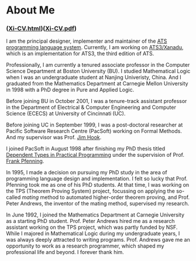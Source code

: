 # About Me
### ([Xi-CV.html](./Xi-CV.html))([Xi-CV.pdf](./Xi-CV.pdf))

I am the principal designer, implementer and maintainer of the [ATS
programming language system](http://www.ats-lang.org).  Currently, I
am working on [ATS3/Xanadu](https://github.com/githwxi/ATS-Xanadu),
which is an implementation for ATS3, the third edition of ATS.

Professionally, I am currently a tenured associate professor in the
Computer Science Department at Boston University (BU). I studied
Mathematical Logic when I was an undergraduate student at Nanjing
Univeristy, China. And I graduated from the Mathematics Department at
Carnegie Mellon University in 1998 with a PhD degree in Pure and
Applied Logic.
  
Before joining BU in October 2001, I was a tenure-track assistant
professor in the Department of Electrical & Computer Engineering and
Computer Science (ECECS) at University of Cincinnati (UC).

Before joining UC in September 1999, I was a post-doctoral researcher
at Pacific Software Research Centre (PacSoft) working on Formal
Methods. And my supervisor was Prof. [Jim Hook](http://web.cecs.pdx.edu/~hook).

I joined PacSoft in August 1998 after finishing my PhD thesis titled
[Dependent Types in Practical Programming](./../PUBLICATION/MYDATA/DML-thesis.pdf)
under the supervision of Prof. [Frank Pfenning](http://www.cs.cmu.edu/~fp).

In 1995, I made a decision on pursuing my PhD study in the area of
programming language design and implementation. I felt so lucky that
Prof. Pfenning took me as one of his PhD students.  At that time, I
was working on the TPS (Theorem Proving System) project, focussing on
applying the so-called _mating_ method to automated higher-order
theorem proving, and Prof. Peter Andrews, the inventor of the mating
method, supervised my research.

In June 1992, I joined the Mathematics Department at Carnegie
University as a starting PhD student. Prof. Peter Andrews hired me as
a research assistant working on the TPS project, which was partly
funded by NSF. While I majored in Mathematical Logic during my
undergraduate years, I was always deeply attracted to writing
programs. Prof. Andrews gave me an opportunity to work as a research
programmer, which shaped my professional life and beyond. I forever
thank him.
